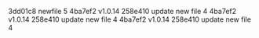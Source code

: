 3dd01c8 newfile 5
4ba7ef2 v1.0.14
258e410 update new file 4
4ba7ef2 v1.0.14
258e410 update new file 4
4ba7ef2 v1.0.14
258e410 update new file 4

